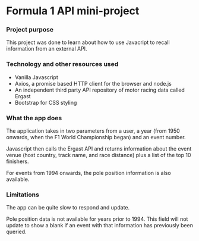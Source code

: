 <h1>Formula 1 API mini-project</h1>

<h3>Project purpose</h3>
<p>This project was done to learn about how to use Javacript to recall information from an external API.</p>

<h3>Technology and other resources used</h3>

<ul>
    <li>Vanilla Javascript</li>
    <li>Axios, a promise based HTTP client for the browser and node.js</li>
    <li>An independent third party API repository of motor racing data called Ergast</li>
    <li>Bootstrap for CSS styling</li>
</ul>

<h3>What the app does</h3>

<p>The application takes in two parameters from a user, a year (from 1950 onwards, when the F1 World Championship began) and an event number.

Javascript then calls the Ergast API and returns information about the event venue (host country, track name, and race distance) plus a list of the top 10 finishers.

For events from 1994 onwards, the pole position information is also available.</p>

<h3>Limitations</h3>

<p>The app can be quite slow to respond and update.

Pole position data is not available for years prior to 1994. This field will not update to show a blank if an event with that information has previously been queried. </p>